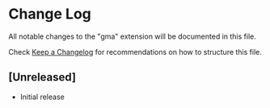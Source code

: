 # Change Log

All notable changes to the "gma" extension will be documented in this file.

Check [Keep a Changelog](http://keepachangelog.com/) for recommendations on how to structure this file.

## [Unreleased]

- Initial release